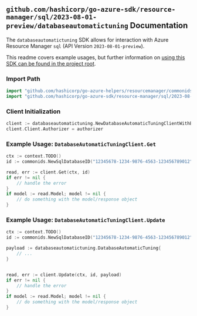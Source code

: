 
## `github.com/hashicorp/go-azure-sdk/resource-manager/sql/2023-08-01-preview/databaseautomatictuning` Documentation

The `databaseautomatictuning` SDK allows for interaction with Azure Resource Manager `sql` (API Version `2023-08-01-preview`).

This readme covers example usages, but further information on [using this SDK can be found in the project root](https://github.com/hashicorp/go-azure-sdk/tree/main/docs).

### Import Path

```go
import "github.com/hashicorp/go-azure-helpers/resourcemanager/commonids"
import "github.com/hashicorp/go-azure-sdk/resource-manager/sql/2023-08-01-preview/databaseautomatictuning"
```


### Client Initialization

```go
client := databaseautomatictuning.NewDatabaseAutomaticTuningClientWithBaseURI("https://management.azure.com")
client.Client.Authorizer = authorizer
```


### Example Usage: `DatabaseAutomaticTuningClient.Get`

```go
ctx := context.TODO()
id := commonids.NewSqlDatabaseID("12345678-1234-9876-4563-123456789012", "example-resource-group", "serverName", "databaseName")

read, err := client.Get(ctx, id)
if err != nil {
	// handle the error
}
if model := read.Model; model != nil {
	// do something with the model/response object
}
```


### Example Usage: `DatabaseAutomaticTuningClient.Update`

```go
ctx := context.TODO()
id := commonids.NewSqlDatabaseID("12345678-1234-9876-4563-123456789012", "example-resource-group", "serverName", "databaseName")

payload := databaseautomatictuning.DatabaseAutomaticTuning{
	// ...
}


read, err := client.Update(ctx, id, payload)
if err != nil {
	// handle the error
}
if model := read.Model; model != nil {
	// do something with the model/response object
}
```
